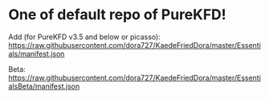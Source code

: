 # One of default repo of PureKFD!

Add (for PureKFD v3.5 and below or picasso): https://raw.githubusercontent.com/dora727/KaedeFriedDora/master/Essentials/manifest.json

Beta: https://raw.githubusercontent.com/dora727/KaedeFriedDora/master/EssentialsBeta/manifest.json